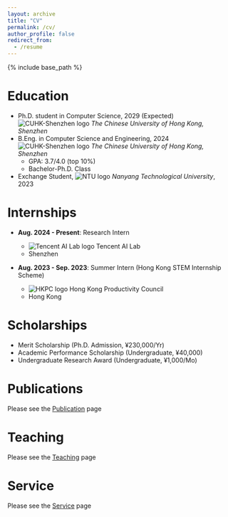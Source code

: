 ```yaml
---
layout: archive
title: "CV"
permalink: /cv/
author_profile: false
redirect_from:
  - /resume
---
```


{% include base_path %}

Education
======
* Ph.D. student in Computer Science, 2029 (Expected)  
  <img src="{{ '/images/cuhk.png' | relative_url }}" class="uni-logo" alt="CUHK-Shenzhen logo"> _The Chinese University of Hong Kong, Shenzhen_
* B.Eng. in Computer Science and Engineering, 2024  
  <img src="{{ '/images/cuhk.png' | relative_url }}" class="uni-logo" alt="CUHK-Shenzhen logo"> _The Chinese University of Hong Kong, Shenzhen_
  * GPA: 3.7/4.0 (top 10%)
  * Bachelor-Ph.D. Class
* Exchange Student, <img src="{{ '/images/ntu.png' | relative_url }}" class="uni-logo" alt="NTU logo"> _Nanyang Technological University_, 2023

Internships
======
* **Aug. 2024 - Present**: Research Intern
  * <img src="{{ '/images/tencent_ai_lab.png' | relative_url }}" class="uni-logo" alt="Tencent AI Lab logo"> Tencent AI Lab
  * Shenzhen

* **Aug. 2023 - Sep. 2023**: Summer Intern (Hong Kong STEM Internship Scheme) 
  * <img src="{{ '/images/hkpc.png' | relative_url }}" class="uni-logo" alt="HKPC logo"> Hong Kong Productivity Council
  * Hong Kong


Scholarships
======
* Merit Scholarship (Ph.D. Admission, ¥230,000/Yr)
* Academic Performance Scholarship (Undergraduate, ¥40,000)
* Undergraduate Research Award (Undergraduate, ¥1,000/Mo)


Publications
======
Please see the [Publication](https://xyliu-cs.github.io/pubs/) page


Teaching
======
Please see the [Teaching](https://xyliu-cs.github.io/teaching/) page


Service
======
Please see the [Service](https://xyliu-cs.github.io/service/) page
